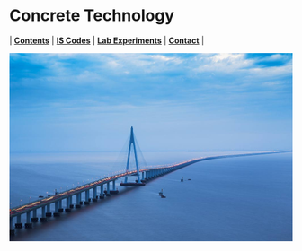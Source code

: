 # Concrete Technology

| **[Contents](Contents/Content.md)** | **[IS Codes](Contents/Codes.md)** | **[Lab Experiments](Contents/Experiments.md)** | **[Contact](Contents/Contact.md)** |  

![Bridge](Contents/Images/1Bridge.jpg)
